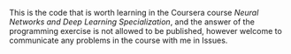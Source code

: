 This is the code that is worth learning in the Coursera course *Neural Networks and Deep Learning Specialization*, and the answer of the programming exercise is not allowed to be published, however welcome to communicate any problems in the course with me in Issues.
